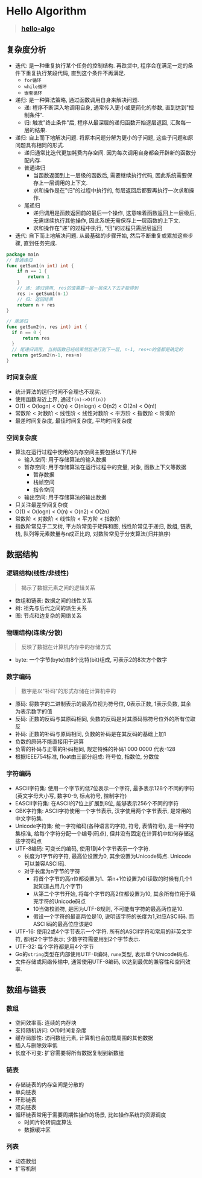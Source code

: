 # Hello Algorithm
> **<span style="font-size: 18px;">[hello-algo](https://www.hello-algo.com/)</span>**

## 复杂度分析
- 迭代: 是一种重复执行某个任务的控制结构. 再跌贷中, 程序会在满足一定的条件下重复执行某段代码, 直到这个条件不再满足.
  - `for循环`
  - `while循环`
  - `嵌套循环`
- 递归: 是一种算法策略, 通过函数调用自身来解决问题.
  - 递: 程序不断深入地调用自身, 通常传入更小或更简化的参数, 直到达到"控制条件".
  - 归: 触发"终止条件"后, 程序从最深层的递归函数开始逐层返回, 汇聚每一层的结果.
- 递归: 自上而下地解决问题. 将原本问题分解为更小的子问题, 这些子问题和原问题具有相同的形式.
  - 递归通常比迭代更加耗费内存空间. 因为每次调用自身都会开辟新的函数分配内存.
  - 普通递归
    - 当函数返回到上一层级的函数后, 需要继续执行代码, 因此系统需要保存上一层调用的上下文.
    - 求和操作是在"归"的过程中执行的, 每层返回后都要再执行一次求和操作.
  - 尾递归 
    - 递归调用是函数返回前的最后一个操作, 这意味着函数返回上一层级后, 无需继续执行其他操作, 因此系统无需保存上一层函数的上下文.
    - 求和操作在"递"的过程中执行, "归"的过程只需层层返回
- 迭代: 自下而上地解决问题. 从最基础的步骤开始, 然后不断重复或累加这些步骤, 直到任务完成.
```go
package main
// 普通递归
func getSum1(n int) int {
	if n == 1 {
		return 1
    }
	// 递: 递归调用, res的值需要一层一层深入下去才能得到
	res := getSum1(n-1)
	// 归: 返回结果
	return n + res
}

// 尾递归
func getSum2(n, res int) int {
  if n == 0 {
	  return res
  }
  // 尾递归调用, 当前函数已经结束然后进行到下一层, n-1, res+n的值都是确定的
  return getSum2(n-1, res+n)
}
```

### 时间复杂度
- 统计算法的运行时间不合理也不现实.
- 使用函数渐近上界, 通过`f(n)->O(f(n))`
- O(1) < O(logn) < O(n) < O(nlogn) < O(n2) < O(2n) < O(n!)
- 常数阶 < 对数阶 < 线性阶 < 线性对数阶 < 平方阶 < 指数阶 < 阶乘阶
- 最差时间复杂度, 最佳时间复杂度, 平均时间复杂度
### 空间复杂度
- 算法在运行过程中使用的内存空间主要包括以下几种
  - 输入空间: 用于存储算法的输入数据
  - 暂存空间: 用于存储算法在运行过程中的变量, 对象, 函数上下文等数据
    - 暂存数据
    - 栈帧空间
    - 指令空间
  - 输出空间: 用于存储算法的输出数据
- 只关注最差空间复杂度
- O(1) < O(logn) < O(n) < O(n2) < O(2n)
- 常数阶 < 对数阶 < 线性阶 < 平方阶 < 指数阶
- 指数阶常见于二叉树, 平方阶常见于矩阵和图, 线性阶常见于递归, 数组, 链表, 栈, 队列等元素数量与n成正比的, 对数阶常见于分支算法(归并排序)

## 数据结构
### 逻辑结构(线性/非线性)
> 揭示了数据元素之间的逻辑关系
- 数组和链表: 数据之间的线性关系
- 树: 祖先与后代之间的派生关系
- 图: 节点和边复杂的网络关系

### 物理结构(连续/分散)
> 反映了数据在计算机内存中的存储方式
- byte: 一个字节(byte)由8个比特(bit)组成, 可表示2的8次方个数字

### 数字编码
> 数字是以"补码"的形式存储在计算机中的
- 原码: 将数字的二进制表示的最高位视为符号位, 0表示正数, 1表示负数, 其余为表示数字的值
- 反码: 正数的反码与其原码相同, 负数的反码是对其原码除符号位外的所有位取反
- 补码: 正数的补码与原码相同, 负数的补码是在其反码的基础上加1
- 负数的原码不能直接用于运算
- 负零的补码与正零的补码相同, 规定特殊的补码1 000 0000 代表-128
- 根据IEEE754标准, float由三部分组成: 符号位, 指数位, 分数位

### 字符编码
- ASCII字符集: 使用一个字节的低7位表示一个字符, 最多表示128个不同的字符(英文字母大小写, 数字0-9, 标点符号, 控制字符)
- EASCII字符集: 在ASCII的7位上扩展到8位, 能够表示256个不同的字符
- GBK字符集: ASCII字符使用一个字节表示, 汉字使用两个字节表示, 是常用的中文字符集.
- Unicode字符集: 统一字符编码(各种语言的字符, 符号, 表情符号), 是一种字符集标准, 给每个字符分配一个编号(码点), 但并没有固定在计算机中如何存储这些字符码点
- UTF-8编码: 可变长的编码, 使用1到4个字节表示一个字符.
  - 长度为1字节的字符, 最高位设置为0, 其余设置为Unicode码点. Unicode可以兼容ASCII码.
  - 对于长度为n字节的字符
    - 将首个字节的高n位都设置为1、第n+1位设置为0(读取的时候有几个1就知道占用几个字节)
    - 从第二个字节开始, 将每个字节的高2位都设置为10, 其余所有位用于填充字符的Unicode码点
    - 10当做校验符, 是因为UTF-8规则, 不可能有字符的最高两位是10.
    - 假设一个字符的最高两位是10, 说明该字符的长度为1,对应ASCII码. 而ASCII码的最高位应该是0
- UTF-16: 使用2或4个字节表示一个字符. 所有的ASCII字符和常用的非英文字符, 都用2个字节表示; 少数字符需要用到2个字节表示.
- UTF-32: 每个字符都是用4个字节
- Go的`string`类型在内部使用UTF-8编码, `rune`类型, 表示单个Unicode码点.
- 文件存储或网络传输中, 通常使用UTF-8编码, 以达到最优的兼容性和空间效率.


## 数组与链表

### 数组
- 空间效率高: 连续的内存块
- 支持随机访问: O(1)时间复杂度
- 缓存局部性: 访问数组元素, 计算机也会加载周围的其他数据
- 插入与删除效率低
- 长度不可变: 扩容需要将所有数据复制到新数组
### 链表
- 存储链表的内存空间是分散的
- 单向链表
- 环形链表
- 双向链表
- 循环链表常用于需要周期性操作的场景, 比如操作系统的资源调度
  - 时间片轮转调度算法
  - 数据缓冲区
### 列表
- 动态数组
- 扩容机制